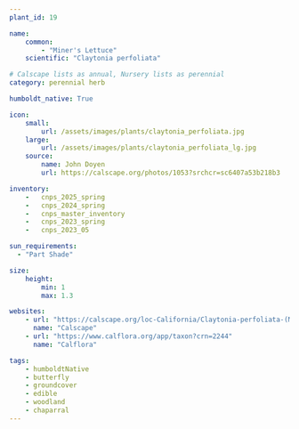 ```yaml
---
plant_id: 19

name: 
    common:  
        - "Miner's Lettuce"  
    scientific: "Claytonia perfoliata"   

# Calscape lists as annual, Nursery lists as perennial
category: perennial herb

humboldt_native: True

icon: 
    small: 
        url: /assets/images/plants/claytonia_perfoliata.jpg 
    large: 
        url: /assets/images/plants/claytonia_perfoliata_lg.jpg 
    source: 
        name: John Doyen 
        url: https://calscape.org/photos/1053?srchcr=sc6407a53b218b3 

inventory: 
    -   cnps_2025_spring
    -   cnps_2024_spring
    -   cnps_master_inventory
    -   cnps_2023_spring
    -   cnps_2023_05 

sun_requirements:
  - "Part Shade"

size:
    height: 
        min: 1
        max: 1.3

websites:
    - url: "https://calscape.org/loc-California/Claytonia-perfoliata-(Miner's-Lettuce)"
      name: "Calscape"
    - url: "https://www.calflora.org/app/taxon?crn=2244"
      name: "Calflora"

tags: 
    - humboldtNative
    - butterfly
    - groundcover
    - edible
    - woodland
    - chaparral
---
```


